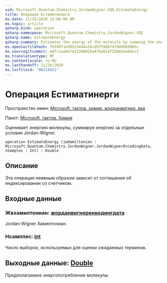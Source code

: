 ```yaml
---
uid: Microsoft.Quantum.Chemistry.JordanWigner.VQE.EstimateEnergy
title: Операция Естиматинерги
ms.date: 11/25/2020 12:00:00 AM
ms.topic: article
qsharp.kind: operation
qsharp.namespace: Microsoft.Quantum.Chemistry.JordanWigner.VQE
qsharp.name: EstimateEnergy
qsharp.summary: Estimates the energy of the molecule by summing the energy contributed by the individual Jordan-Wigner terms.
ms.openlocfilehash: fb59071ed05234d4a19cd97598bf479489b9985c
ms.sourcegitcommit: a87c1aa8e7453360025e47ba614f25b02ea84ec3
ms.translationtype: MT
ms.contentlocale: ru-RU
ms.lasthandoff: 11/26/2020
ms.locfileid: "96214421"
---
```

# <a name="estimateenergy-operation"></a>Операция Естиматинерги

Пространство имен: [Microsoft. тактов. химия. жорданвигнер. вке](xref:Microsoft.Quantum.Chemistry.JordanWigner.VQE)

Пакет: [Microsoft. тактов. Химия](https://nuget.org/packages/Microsoft.Quantum.Chemistry)


Оценивает энергию молекулы, суммируя энергию за отдельные условия Jordan-Wigner.

```qsharp
operation EstimateEnergy (jwHamiltonian : Microsoft.Quantum.Chemistry.JordanWigner.JordanWignerEncodingData, nSamples : Int) : Double
```


## <a name="description"></a>Описание

Эта операция неявным образом зависит от соглашения об индексировании со счетчиком.

## <a name="input"></a>Входные данные

### <a name="jwhamiltonian--jordanwignerencodingdata"></a>Жвхамилтониан: [жорданвигнеренкодингдата](xref:Microsoft.Quantum.Chemistry.JordanWigner.JordanWignerEncodingData)

Jordan-Wigner Хамилтониан.


### <a name="nsamples--int"></a>Нсамплес: [int](xref:microsoft.quantum.lang-ref.int)

Число выборок, используемых для оценки ожидаемых терминов.



## <a name="output--double"></a>Выходные данные: [Double](xref:microsoft.quantum.lang-ref.double)

Предполагаемое энергопотребление молекулы